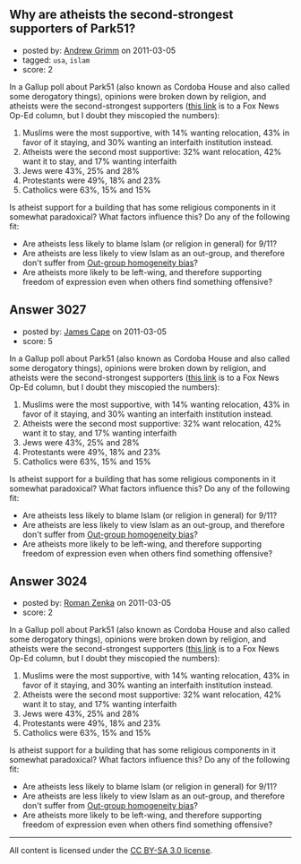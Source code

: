 ## Why are atheists the second-strongest supporters of Park51?

- posted by: [Andrew Grimm](https://stackexchange.com/users/-1/270-andrew-grimm) on 2011-03-05
- tagged: `usa`, `islam`
- score: 2

In a Gallup poll about Park51 (also known as Cordoba House and also called some derogatory things), opinions were broken down by religion, and atheists were the second-strongest supporters ([this link](http://www.foxnews.com/opinion/2010/11/23/mosque-near-ground-zero-matter-faith/) is to a Fox News Op-Ed column, but I doubt they miscopied the numbers):

 1. Muslims were the most supportive, with 14% wanting relocation, 43% in favor of it staying, and 30% wanting an interfaith institution instead.
 2. Atheists were the second most supportive: 32% want relocation, 42% want it to stay, and 17% wanting interfaith
 3. Jews were 43%, 25% and 28%
 4. Protestants were 49%, 18% and 23%
 5. Catholics were 63%, 15% and 15%

Is atheist support for a building that has some religious components in it somewhat paradoxical? What factors influence this? Do any of the following fit:

 - Are atheists less likely to blame Islam (or religion in general) for 9/11?
 - Are atheists are less likely to view Islam as an out-group, and therefore don't suffer from [Out-group homogeneity bias](http://en.wikipedia.org/wiki/Out-group_homogeneity_bias)?
 - Are atheists more likely to be left-wing, and therefore supporting freedom of expression even when others find something offensive?



## Answer 3027

- posted by: [James Cape](https://stackexchange.com/users/-1/1058-james-cape) on 2011-03-05
- score: 5

In a Gallup poll about Park51 (also known as Cordoba House and also called some derogatory things), opinions were broken down by religion, and atheists were the second-strongest supporters ([this link](http://www.foxnews.com/opinion/2010/11/23/mosque-near-ground-zero-matter-faith/) is to a Fox News Op-Ed column, but I doubt they miscopied the numbers):

 1. Muslims were the most supportive, with 14% wanting relocation, 43% in favor of it staying, and 30% wanting an interfaith institution instead.
 2. Atheists were the second most supportive: 32% want relocation, 42% want it to stay, and 17% wanting interfaith
 3. Jews were 43%, 25% and 28%
 4. Protestants were 49%, 18% and 23%
 5. Catholics were 63%, 15% and 15%

Is atheist support for a building that has some religious components in it somewhat paradoxical? What factors influence this? Do any of the following fit:

 - Are atheists less likely to blame Islam (or religion in general) for 9/11?
 - Are atheists are less likely to view Islam as an out-group, and therefore don't suffer from [Out-group homogeneity bias](http://en.wikipedia.org/wiki/Out-group_homogeneity_bias)?
 - Are atheists more likely to be left-wing, and therefore supporting freedom of expression even when others find something offensive?



## Answer 3024

- posted by: [Roman Zenka](https://stackexchange.com/users/-1/420-roman-zenka) on 2011-03-05
- score: 2

In a Gallup poll about Park51 (also known as Cordoba House and also called some derogatory things), opinions were broken down by religion, and atheists were the second-strongest supporters ([this link](http://www.foxnews.com/opinion/2010/11/23/mosque-near-ground-zero-matter-faith/) is to a Fox News Op-Ed column, but I doubt they miscopied the numbers):

 1. Muslims were the most supportive, with 14% wanting relocation, 43% in favor of it staying, and 30% wanting an interfaith institution instead.
 2. Atheists were the second most supportive: 32% want relocation, 42% want it to stay, and 17% wanting interfaith
 3. Jews were 43%, 25% and 28%
 4. Protestants were 49%, 18% and 23%
 5. Catholics were 63%, 15% and 15%

Is atheist support for a building that has some religious components in it somewhat paradoxical? What factors influence this? Do any of the following fit:

 - Are atheists less likely to blame Islam (or religion in general) for 9/11?
 - Are atheists are less likely to view Islam as an out-group, and therefore don't suffer from [Out-group homogeneity bias](http://en.wikipedia.org/wiki/Out-group_homogeneity_bias)?
 - Are atheists more likely to be left-wing, and therefore supporting freedom of expression even when others find something offensive?




---

All content is licensed under the [CC BY-SA 3.0 license](https://creativecommons.org/licenses/by-sa/3.0/).
